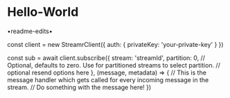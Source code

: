 # Hello-World
•readme-edits•


const client = new StreamrClient({
    auth: {
        privateKey: 'your-private-key'
    }
})

const sub = await client.subscribe({
    stream: 'streamId',
    partition: 0, // Optional, defaults to zero. Use for partitioned streams to select partition.
    // optional resend options here
}, (message, metadata) => {
    // This is the message handler which gets called for every incoming message in the stream.
    // Do something with the message here!
})

